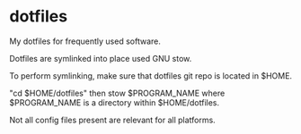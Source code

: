 # dotfiles
My dotfiles for frequently used software.

Dotfiles are symlinked into place used GNU stow.

To perform symlinking, make sure that dotfiles git repo is located in $HOME.

"cd $HOME/dotfiles" then stow $PROGRAM_NAME where $PROGRAM_NAME is a directory within $HOME/dotfiles.

Not all config files present are relevant for all platforms.
